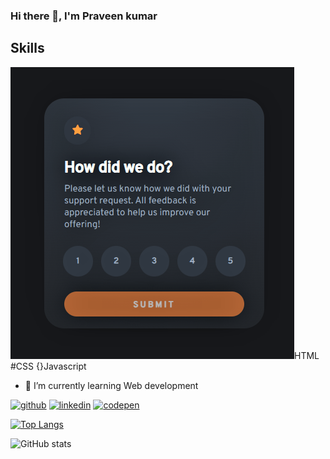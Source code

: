 ### Hi there 👋, I'm Praveen kumar

## Skills
<img src="https://github.com/praveenkumar-11/praveenkumar-11/blob/main/interactive-rating-component.png" alt="HTML5">HTML</img>
#CSS
{}Javascript

- 🌱 I’m currently learning Web development



[<img src='https://cdn.jsdelivr.net/npm/simple-icons@3.0.1/icons/github.svg' alt='github' height='40'>](https://github.com/praveenkumar-11)  [<img src='https://cdn.jsdelivr.net/npm/simple-icons@3.0.1/icons/linkedin.svg' alt='linkedin' height='40'>](https://www.linkedin.com/in/www.linkedin.com/in/praveen-kumar-murali-276778250/)  [<img src='https://cdn.jsdelivr.net/npm/simple-icons@3.0.1/icons/codepen.svg' alt='codepen' height='40'>](https://codepen.io/https://codepen.io/PK011)  

[![Top Langs](https://github-readme-stats.vercel.app/api/top-langs/?username=praveenkumar-11)](https://github.com/anuraghazra/github-readme-stats)

![GitHub stats](https://github-readme-stats.vercel.app/api?username=praveenkumar-11&show_icons=true)  
